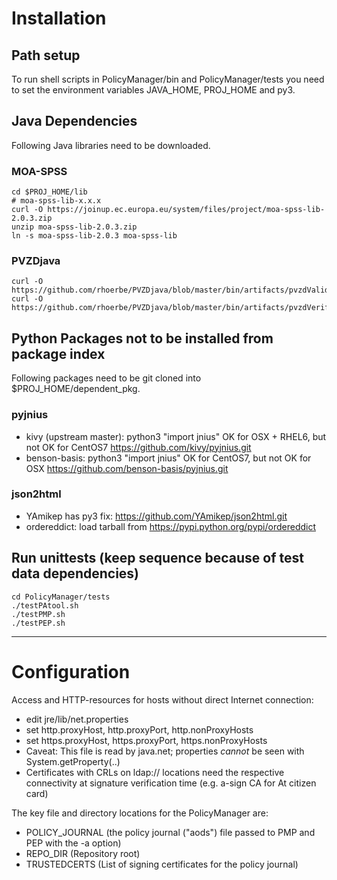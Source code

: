 # Installation

## Path setup
To run shell scripts in PolicyManager/bin and PolicyManager/tests you need to 
set the environment variables JAVA_HOME, PROJ_HOME and py3. 

## Java Dependencies
Following Java libraries need to be downloaded.
### MOA-SPSS

    cd $PROJ_HOME/lib
    # moa-spss-lib-x.x.x
    curl -O https://joinup.ec.europa.eu/system/files/project/moa-spss-lib-2.0.3.zip
    unzip moa-spss-lib-2.0.3.zip
    ln -s moa-spss-lib-2.0.3 moa-spss-lib

### PVZDjava

    curl -O https://github.com/rhoerbe/PVZDjava/blob/master/bin/artifacts/pvzdValidateXsd/pvzdValidateXsd.jar
    curl -O https://github.com/rhoerbe/PVZDjava/blob/master/bin/artifacts/pvzdVerifySig/pvzdVerifySig.jar

## Python Packages not to be installed from package index
Following packages need to be git cloned into $PROJ_HOME/dependent_pkg.

### pyjnius
* kivy (upstream master): python3 "import jnius" OK for OSX + RHEL6, but not OK for CentOS7
    https://github.com/kivy/pyjnius.git
* benson-basis: python3 "import jnius" OK for CentOS7, but not OK for OSX
    https://github.com/benson-basis/pyjnius.git

### json2html
* YAmikep has py3 fix:
    https://github.com/YAmikep/json2html.git
* ordereddict:
    load tarball from https://pypi.python.org/pypi/ordereddict

## Run unittests (keep sequence because of test data dependencies)

    cd PolicyManager/tests
    ./testPAtool.sh
    ./testPMP.sh
    ./testPEP.sh

---

# Configuration
Access and HTTP-resources for hosts without direct Internet connection:
* edit jre/lib/net.properties
* set http.proxyHost, http.proxyPort, http.nonProxyHosts
* set https.proxyHost, https.proxyPort, https.nonProxyHosts
* Caveat: This file is read by java.net; properties _cannot_ be seen with System.getProperty(..)
* Certificates with CRLs on ldap:// locations need the respective connectivity at signature 
verification time (e.g. a-sign CA for At citizen card)


The key file and directory locations for the PolicyManager are:
* POLICY_JOURNAL  (the policy journal ("aods") file passed to PMP and PEP with the -a option)
* REPO_DIR        (Repository root)
* TRUSTEDCERTS    (List of signing certificates for the policy journal)

